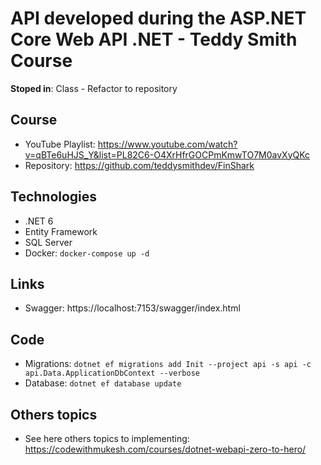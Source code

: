 # API developed during the ASP.NET Core Web API .NET - Teddy Smith Course

**Stoped in**: Class - Refactor to repository

## Course

- YouTube Playlist: https://www.youtube.com/watch?v=qBTe6uHJS_Y&list=PL82C6-O4XrHfrGOCPmKmwTO7M0avXyQKc
- Repository: https://github.com/teddysmithdev/FinShark

## Technologies

- .NET 6
- Entity Framework
- SQL Server
- Docker: `docker-compose up -d`

## Links

- Swagger: https://localhost:7153/swagger/index.html

## Code

- Migrations: `dotnet ef migrations add Init --project api -s api -c api.Data.ApplicationDbContext --verbose`
- Database: `dotnet ef database update`

## Others topics

- See here others topics to implementing: https://codewithmukesh.com/courses/dotnet-webapi-zero-to-hero/
